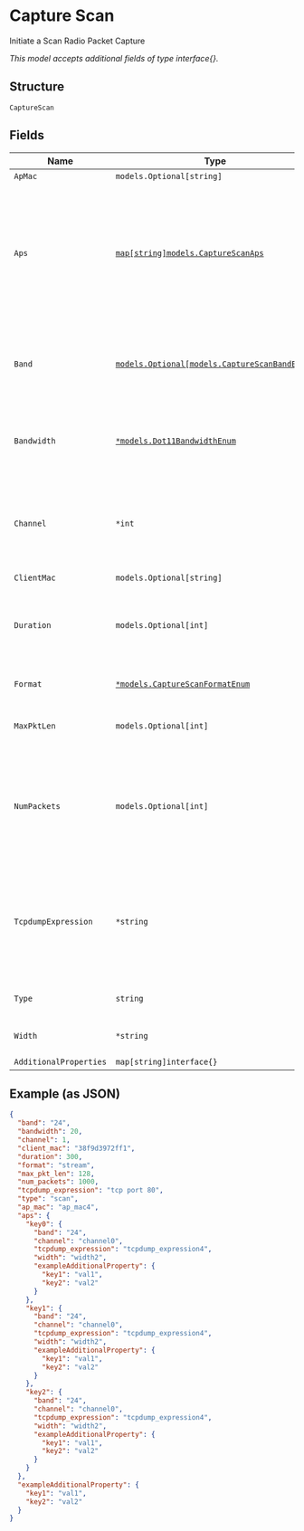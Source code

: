 
# Capture Scan

Initiate a Scan Radio Packet Capture

*This model accepts additional fields of type interface{}.*

## Structure

`CaptureScan`

## Fields

| Name | Type | Tags | Description |
|  --- | --- | --- | --- |
| `ApMac` | `models.Optional[string]` | Optional | Filter by ap_mac |
| `Aps` | [`map[string]models.CaptureScanAps`](../../doc/models/capture-scan-aps.md) | Optional | Dictionary key is AP mac and value is a dictionary which contains key "band", "bandwidth", "channel" and "tcpdump_expression". In case keys are missed we will take parent value if parent values are not set we will use default value |
| `Band` | [`models.Optional[models.CaptureScanBandEnum]`](../../doc/models/capture-scan-band-enum.md) | Optional | Only Single value allowed, default value gets applied when user provides wrong values. enum: `24`, `5`, `6`<br><br>**Default**: `"5"` |
| `Bandwidth` | [`*models.Dot11BandwidthEnum`](../../doc/models/dot-11-bandwidth-enum.md) | Optional | channel width for the band.enum: `0`(disabled, response only), `20`, `40`, `80` (only applicable for band_5 and band_6), `160` (only for band_6) |
| `Channel` | `*int` | Optional | Specify the channel value where scan PCAP has to be started, default value gets applied when user provides wrong values<br><br>**Default**: `1` |
| `ClientMac` | `models.Optional[string]` | Optional | Filter by client mac |
| `Duration` | `models.Optional[int]` | Optional | Duration of the capture, in seconds<br><br>**Default**: `600`<br><br>**Constraints**: `>= 60`, `<= 86400` |
| `Format` | [`*models.CaptureScanFormatEnum`](../../doc/models/capture-scan-format-enum.md) | Optional | enum: `pcap`, `stream`<br><br>**Default**: `"pcap"` |
| `MaxPktLen` | `models.Optional[int]` | Optional | **Default**: `512`<br><br>**Constraints**: `>= 64`, `<= 2048` |
| `NumPackets` | `models.Optional[int]` | Optional | number of packets to capture, 0 for unlimited, default is 1024, maximum is 10000<br><br>**Default**: `1024`<br><br>**Constraints**: `>= 0`, `<= 10000` |
| `TcpdumpExpression` | `*string` | Optional | tcpdump expression, port specific if specified under ports dict, otherwise applicable across ports if specified at top level of payload. Port specific value overrides top level value when both exist. |
| `Type` | `string` | Required, Constant | enum: `scan`<br><br>**Value**: `"scan"` |
| `Width` | `*string` | Optional | Specify the bandwidth value with respect to the channel. |
| `AdditionalProperties` | `map[string]interface{}` | Optional | - |

## Example (as JSON)

```json
{
  "band": "24",
  "bandwidth": 20,
  "channel": 1,
  "client_mac": "38f9d3972ff1",
  "duration": 300,
  "format": "stream",
  "max_pkt_len": 128,
  "num_packets": 1000,
  "tcpdump_expression": "tcp port 80",
  "type": "scan",
  "ap_mac": "ap_mac4",
  "aps": {
    "key0": {
      "band": "24",
      "channel": "channel0",
      "tcpdump_expression": "tcpdump_expression4",
      "width": "width2",
      "exampleAdditionalProperty": {
        "key1": "val1",
        "key2": "val2"
      }
    },
    "key1": {
      "band": "24",
      "channel": "channel0",
      "tcpdump_expression": "tcpdump_expression4",
      "width": "width2",
      "exampleAdditionalProperty": {
        "key1": "val1",
        "key2": "val2"
      }
    },
    "key2": {
      "band": "24",
      "channel": "channel0",
      "tcpdump_expression": "tcpdump_expression4",
      "width": "width2",
      "exampleAdditionalProperty": {
        "key1": "val1",
        "key2": "val2"
      }
    }
  },
  "exampleAdditionalProperty": {
    "key1": "val1",
    "key2": "val2"
  }
}
```

